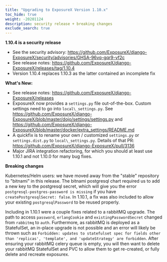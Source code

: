 ```yaml
---
title: "Upgrading to ExposureX Version 1.10.x"
toc_hide: true
weight: -20201124
description: security release + breaking changes
exclude_search: true
---
```

**1.10.4 is a security release**

-   See the security advisory:
    <https://github.com/ExposureX/django-ExposureX/security/advisories/GHSA-96vq-gqr9-vf2c>
-   See release notes:
    <https://github.com/ExposureX/django-ExposureX/releases/tag/1.10.4>
-   Version 1.10.4 replaces 1.10.3 as the latter contained an incomplete
    fix

**What\'s New:**

-   See release notes:
    <https://github.com/ExposureX/django-ExposureX/releases>
-   ExposureX now provides a `settings.py` file
    out-of-the-box. Custom settings need to go into
    `local\_settings.py`. See
    <https://github.com/ExposureX/django-ExposureX/blob/master/dojo/settings/settings.py>
    and
    <https://github.com/ExposureX/django-ExposureX/blob/master/docker/extra_settings/README.md>
-   A quickfix is to rename your own / customized
    `settings.py` or `settings.dist.py` to
    `local\_settings.py`. Details of that PR:
    <https://github.com/ExposureX/django-ExposureX/pull/3136>
-   Major JIRA integration refactoring, for which you should at least
    use 1.10.1 and not 1.10.0 for many bug fixes.

**Breaking changes**

Kubernetes/Helm users: we have moved away from the \"stable\" repository
to \"bitnami\" in this release. The bitnami postgresql chart required us
to add a new key to the postgresql secret, which will give you the error
`postgresql-postgres-password is missing` if you have
`createPostgresqlSecret: false`. In 1.10.1, a fix was also included to
allow your existing `postgresqlPassword` to be reused properly.

Including in 1.10.1 were a couple fixes related to a rabbitMQ upgrade.
The path to access `password`, `erlangCookie` and
`existingPasswordSecret` changed from `rabbitmq` to `auth`. Furthermore,
as rabbitMQ is deployed as a StatefulSet, an in-place upgrade is not
possible and an error will likely be thrown such as
`Forbidden: updates to statefulset spec for fields other than 'replicas', 'template', and 'updateStrategy' are forbidden`.
After ensuring your rabbitMQ celery queue is empty, you will then want
to delete your rabbitMQ StatefulSet and PVC to allow them to get
re-created, or fully delete and recreate exposurex.
